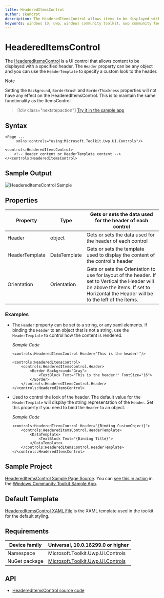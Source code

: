 ```yaml
---
title: HeaderedItemsControl
author: skendrot
description: The HeaderedItemsControl allows items to be displayed with a specified header.
keywords: windows 10, uwp, windows community toolkit, uwp community toolkit, uwp toolkit, HeaderedItemsControl, XAML Control, xaml
---
```


# HeaderedItemsControl

The [HeaderedItemsControl](/dotnet/api/microsoft.toolkit.uwp.ui.controls.headereditemscontrol) is a UI control that allows content to be displayed with a specified header. The `Header` property can be any object and you can use the `HeaderTemplate` to specify a custom look to the header.

> [!NOTE]
> Setting the `Background`, `BorderBrush` and `BorderThickness` properties will not have any effect on the HeaderedItemsControl. This is to maintain the same functionality as the ItemsControl.

> [!div class="nextstepaction"]
> [Try it in the sample app](uwpct://Controls?sample=HeaderedItemsControl)

## Syntax

```xaml
<Page ...
     xmlns:controls="using:Microsoft.Toolkit.Uwp.UI.Controls"/>

<controls:HeaderedItemsControl>
    <!-- Header content or HeaderTemplate content -->
</<controls:HeaderedItemsControl>
```

## Sample Output

![HeaderedItemsControl Sample](../resources/images/Controls/HeaderedItemsControl.jpg)

## Properties

| Property | Type | Gets or sets the data used for the header of each control |
| -- | -- | -- |
| Header | object | Gets or sets the data used for the header of each control |
| HeaderTemplate | DataTemplate | Gets or sets the template used to display the content of the control's header |
| Orientation | Orientation | Gets or sets the Orientation to use for layout of the header. If set to Vertical the Header will be above the items. If set to Horizontal the Header will be to the left of the items. |

### Examples

- The `Header` property can be set to a string, or any xaml elements. If binding the `Header` to an object that is not a string, use the `HeaderTemplate` to control how the content is rendered.

    *Sample Code*

    ```xaml
    <controls:HeaderedItemsControl Header="This is the header!"/>

    <controls:HeaderedItemsControl>
        <controls:HeaderedItemsControl.Header>
            <Border Background="Gray">
                <TextBlock Text="This is the header!" FontSize="16">
            </Border>
        </controls:HeaderedItemsControl.Header>
    </<controls:HeaderedItemsControl>
    ```

- Used to control the look of the header. The default value for the `HeaderTemplate` will display the string representation of the `Header`. Set this property if you need to bind the `Header` to an object.

    *Sample Code*

    ```xaml
    <controls:HeaderedItemsControl Header="{Binding CustomObject}">
        <controls:HeaderedItemsControl.HeaderTemplate>
            <DataTemplate>
                <TextBlock Text="{Binding Title}">
            </DataTemplate>
        </controls:HeaderedItemsControl.HeaderTemplate>
    </<controls:HeaderedItemsControl>
    ```

## Sample Project

[HeaderedItemsControl Sample Page Source](https://github.com/windows-toolkit/WindowsCommunityToolkit/tree/rel/7.0.0/Microsoft.Toolkit.Uwp.SampleApp/SamplePages/HeaderedItemsControl). You can [see this in action](uwpct://Controls?sample=HeaderedItemsControl) in the [Windows Community Toolkit Sample App](https://aka.ms/windowstoolkitapp).

## Default Template

[HeaderedItemsControl XAML File](https://github.com/windows-toolkit/WindowsCommunityToolkit/blob/rel/7.0.0/Microsoft.Toolkit.Uwp.UI.Controls/HeaderedItemsControl/HeaderedItemsControl.xaml) is the XAML template used in the toolkit for the default styling.

## Requirements

| Device family | Universal, 10.0.16299.0 or higher |
| -- | -- |
| Namespace | Microsoft.Toolkit.Uwp.UI.Controls |
| NuGet package | [Microsoft.Toolkit.Uwp.UI.Controls](https://www.nuget.org/packages/Microsoft.Toolkit.Uwp.UI.Controls/) |

## API

- [HeaderedItemsControl source code](https://github.com/windows-toolkit/WindowsCommunityToolkit/tree/rel/7.0.0/Microsoft.Toolkit.Uwp.UI.Controls.Layout/HeaderedItemsControl)
